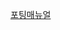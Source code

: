 [포팅매뉴얼](https://fossil-hub-8c4.notion.site/7a37b84ccc8d469ab2f7fe3e4326351fhttps://fossil-hub-8c4.notion.site/7a37b84ccc8d469ab2f7fe3e4326351f)